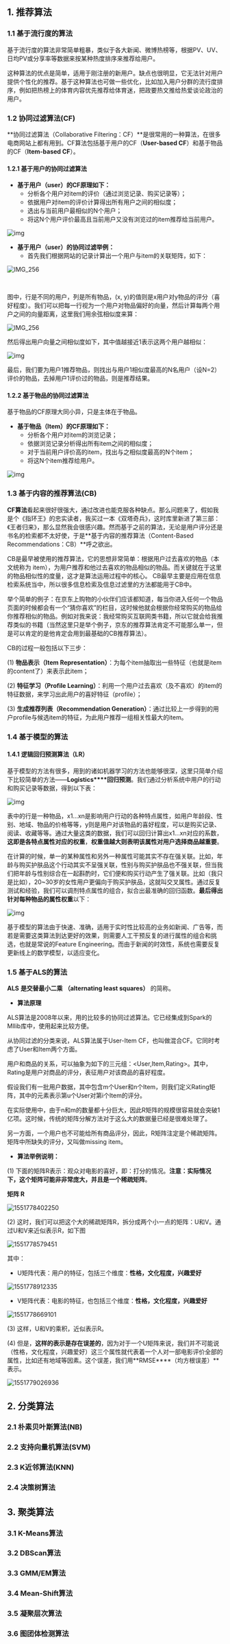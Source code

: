 ## 1. 推荐算法

### 1.1 基于流行度的算法

基于流行度的算法非常简单粗暴，类似于各大新闻、微博热榜等，根据PV、UV、日均PV或分享率等数据来按某种热度排序来推荐给用户。

这种算法的优点是简单，适用于刚注册的新用户。缺点也很明显，它无法针对用户提供个性化的推荐。基于这种算法也可做一些优化，比如加入用户分群的流行度排序，例如把热榜上的体育内容优先推荐给体育迷，把政要热文推给热爱谈论政治的用户。



### 1.2 协同过滤算法(CF)

**协同过滤算法（Collaborative Filtering：CF）**是很常用的一种算法，在很多电商网站上都有用到。CF算法包括基于用户的CF（**User-based CF**）和基于物品的CF（**Item-based CF**）。

#### 1.2.1 基于用户的协同过滤算法

- **基于用户（user）的CF原理如下：**
  - 分析各个用户对item的评价（通过浏览记录、购买记录等）；
  - 依据用户对item的评价计算得出所有用户之间的相似度；
  - 选出与当前用户最相似的N个用户；
  - 将这N个用户评价最高且当前用户又没有浏览过的item推荐给当前用户。

![img](images/clip_image002.gif)

- **基于用户（user）的协同过滤举例：**
  - 首先我们根据网站的记录计算出一个用户与item的关联矩阵，如下：

![IMG_256](images/clip_image004.gif)

​	

图中，行是不同的用户，列是所有物品，(x, y)的值则是x用户对y物品的评分（喜好程度）。我们可以把每一行视为一个用户对物品偏好的向量，然后计算每两个用户之间的向量距离，这里我们用余弦相似度来算：

![IMG_256](images/clip_image006.gif)

然后得出用户向量之间相似度如下，其中值越接近1表示这两个用户越相似：

![img](images/clip_image008.jpg)

最后，我们要为用户1推荐物品，则找出与用户1相似度最高的N名用户（设N=2）评价的物品，去掉用户1评价过的物品，则是推荐结果。

#### 1.2.2 基于物品的协同过滤算法

基于物品的CF原理大同小异，只是主体在于物品。

- **基于物品（Item）的CF原理如下：**
  - 分析各个用户对item的浏览记录；
  - 依据浏览记录分析得出所有item之间的相似度；
  - 对于当前用户评价高的item，找出与之相似度最高的N个item；
  - 将这N个item推荐给用户。

![img](images/clip_image002.gif)



### 1.3 基于内容的推荐算法(CB)

**CF算法**看起来很好很强大，通过改进也能克服各种缺点。那么问题来了，假如我是个《指环王》的忠实读者，我买过一本《双塔奇兵》，这时库里新进了第三部：《王者归来》，那么显然我会很感兴趣。然而基于之前的算法，无论是用户评分还是书名的检索都不太好使，于是**基于内容的推荐算法（Content-Based Recommendations：CB）**呼之欲出。

CB是最早被使用的推荐算法，它的思想非常简单：根据用户过去喜欢的物品（本文统称为 item），为用户推荐和他过去喜欢的物品相似的物品。而关键就在于这里的物品相似性的度量，这才是算法运用过程中的核心。 CB最早主要是应用在信息检索系统当中，所以很多信息检索及信息过滤里的方法都能用于CB中。

举个简单的例子：在京东上购物的小伙伴们应该都知道，每当你进入任何一个物品页面的时候都会有一个“猜你喜欢”的栏目，这时候他就会根据你经常购买的物品给你推荐相似的物品。例如对我来说：我经常购买互联网类书籍，所以它就会给我推荐类似的书籍（当然这里只是举个例子，京东的推荐算法肯定不可能那么单一，但是可以肯定的是他肯定会用到最基础的CB推荐算法）。

CB的过程一般包括以下三步：

(1) **物品表示（Item Representation）**：为每个item抽取出一些特征（也就是item的content了）来表示此item；

(2) **特征学习（Profile Learning）**：利用一个用户过去喜欢（及不喜欢）的item的特征数据，来学习出此用户的喜好特征（profile）；

(3) **生成推荐列表（Recommendation Generation）**：通过比较上一步得到的用户profile与候选item的特征，为此用户推荐一组相关性最大的item。



### 1.4 基于模型的算法

#### 1.4.1 逻辑回归预测算法（LR）

基于模型的方法有很多，用到的诸如机器学习的方法也能够很深，这里只简单介绍下比较简单的方法——**Logistics****回归预测**。我们通过分析系统中用户的行动和购买记录等数据，得到以下表：

![img](images/clip_image002.jpg)

 

表中的行是一种物品，x1...xn是影响用户行动的各种特点属性，如用户年龄段、性别、地域、物品的价格等等，y则是用户对该物品的喜好程度，可以是购买记录、阅读、收藏等等。通过大量这类的数据，我们可以回归计算出x1...xn对应的系数，**这即是各特点属性对应的权重**，**权重值越大则表明该属性对用户选择商品越重要**。

在计算的时候，单一的某种属性和另外一种属性可能其实不存在强关联。比如，年龄与购买护肤品这个行动其实不呈强关联，性别与购买护肤品也不强关联，但当我们把年龄与性别综合在一起斟酌时，它们便和购买行动产生了强关联。比如（我只是比如），20~30岁的女性用户更偏向于购买护肤品，这就叫交叉属性。通过反复测试和经验，我们可以调剂特点属性的组合，拟合出最准确的回归函数。**最后得出针对每种物品的属性权重**以下：

![img](images/clip_image004.jpg)

基于模型的算法由于快速、准确，适用于实时性比较高的业务如新闻、广告等，而若是需要这类算法到达更好的效果，则需要人工干预反复的进行属性的组合和挑选，也就是常说的Feature Engineering。而由于新闻的时效性，系统也需要反复更新线上的数学模型，以适应变化。



### 1.5 基于ALS的算法

**ALS** **是交替最小二乘** **（alternating least squares）** 的简称。

- **算法原理**

ALS算法是2008年以来，用的比较多的协同过滤算法。它已经集成到Spark的Mllib库中，使用起来比较方便。

从协同过滤的分类来说，ALS算法属于User-Item CF，也叫做混合CF。它同时考虑了User和Item两个方面。

用户和商品的关系，可以抽象为如下的三元组：<User,Item,Rating>。其中，Rating是用户对商品的评分，表征用户对该商品的喜好程度。

假设我们有一批用户数据，其中包含m个User和n个Item，则我们定义Rating矩阵，其中的元素表示第u个User对第i个Item的评分。

在实际使用中，由于n和m的数量都十分巨大，因此R矩阵的规模很容易就会突破1亿项。这时候，传统的矩阵分解方法对于这么大的数据量已经是很难处理了。

另一方面，一个用户也不可能给所有商品评分，因此，R矩阵注定是个稀疏矩阵。矩阵中所缺失的评分，又叫做missing item。

- **算法举例说明：**

 (1)     下面的矩阵R表示：观众对电影的喜好，即：打分的情况。**注意：实际情况下，这个矩阵可能非非常庞大，并且是一个稀疏矩阵**。

**矩阵 R**

![1551778402250](C:\Users\MaxYu\AppData\Roaming\Typora\typora-user-images\1551778402250.png)

(2)     这时，我们可以把这个大的稀疏矩阵R，拆分成两个小一点的矩阵：U和V。通过U和V来近似表示R，如下图

![1551778579451](C:\Users\MaxYu\AppData\Roaming\Typora\typora-user-images\1551778579451.png) 

其中：

- U矩阵代表：用户的特征，包括三个维度：**性格，文化程度，兴趣爱好**

![1551778912335](images/1551778912335.png)

-  V矩阵代表：电影的特征，也包括三个维度：**性格，文化程度，兴趣爱好**

![1551778669101](images/1551778669101.png)

(3)     这样，U和V的乘积，近似表示R。

(4)     但是，**这样的表示是存在误差的**，因为对于一个U矩阵来说，我们并不可能说（性格，文化程度，兴趣爱好）这三个属性就代表着一个人对一部电影评价全部的属性，比如还有地域等因素。这个误差，我们用**RMSE****（均方根误差）**表示。

![1551779026936](images/1551779026936.png)



## 2. 分类算法

### 2.1 朴素贝叶斯算法(NB)



### 2.2 支持向量机算法(SVM)



### 2.3 K近邻算法(KNN)



### 2.4 决策树算法



## 3. 聚类算法

### 3.1 K-Means算法



### 3.2 DBScan算法



### 3.3 GMM/EM算法



### 3.4 Mean-Shift算法



### 3.5 凝聚层次算法



### 3.6 图团体检测算法

